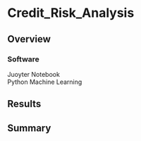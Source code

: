 # Credit_Risk_Analysis

## Overview

### Software

Juoyter Notebook \
Python Machine Learning

## Results


## Summary